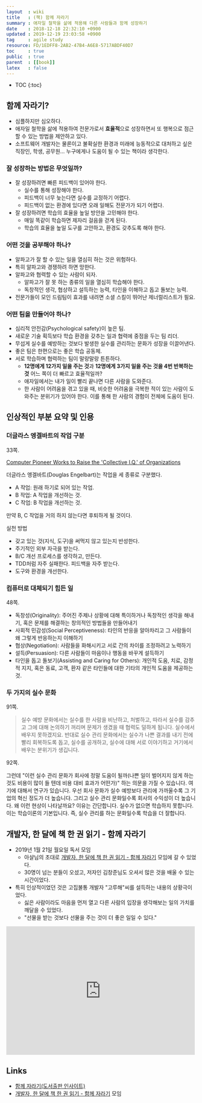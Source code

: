 ```yaml
---
layout  : wiki
title   : (책) 함께 자라기
summary : 애자일 철학을 삶에 적용해 다른 사람들과 함께 성장하기
date    : 2018-12-18 22:32:10 +0900
updated : 2019-12-19 23:03:58 +0900
tag     : agile study
resource: FD/1EDFF8-2AB2-47B4-A6E8-5717ABDF40D7
toc     : true
public  : true
parent  : [[book]]
latex   : false
---
```

* TOC
{:toc}

## 함께 자라기?

* 심플하지만 심오하다.
* 애자일 철학을 삶에 적용하여 전문가로서 **효율적**으로 성장하면서 또 행복으로 점근할 수 있는 방법을 제안하고 있다.
* 소프트웨어 개발자는 물론이고 불확실한 환경과 미래에 능동적으로 대처하고 싶은 직장인, 학생, 공무원... 누구에게나 도움이 될 수 있는 책이라 생각한다.

### 잘 성장하는 방법은 무엇일까?

* 잘 성장하려면 빠른 피드백이 있어야 한다.
    * 실수를 통해 성장해야 한다.
    * 피드백이 너무 늦는다면 실수를 교정하기 어렵다.
    * 피드백이 없는 환경에 있다면 오래 일해도 전문가가 되기 어렵다.
* 잘 성장하려면 학습의 효율을 높일 방안을 고민해야 한다.
    * 매일 똑같이 학습하면 제자리 걸음을 걷게 된다.
    * 학습의 효율을 높일 도구를 고안하고, 환경도 갖추도록 해야 한다.

### 어떤 것을 공부해야 하나?

* 알파고가 잘 할 수 있는 일을 열심히 하는 것은 위험하다.
* 특히 알파고와 경쟁하려 하면 망한다.
* 알파고와 협력할 수 있는 사람이 되자.
    * 알파고가 잘 못 하는 종류의 일을 열심히 학습해야 한다.
    * 독창적인 생각, 협상하고 설득하는 능력, 타인을 이해하고 돕고 돌보는 능력.
* 전문가들이 모인 드림팀이 효과를 내려면 소셜 스킬이 뛰어난 제너럴리스트가 필요.

### 어떤 팀을 만들어야 하나?

* 심리적 안전감(Psychological safety)이 높은 팀.
* 새로운 기술 획득보다 학습 환경을 갖추는 일과 협력에 중점을 두는 팀 리더.
* 무섭게 실수를 예방하는 것보다 발생한 실수를 관리하는 문화가 성장을 이끌어낸다.
* 좋은 팀은 한편으로는 좋은 학습 공동체.
* 서로 학습하며 협력하는 팀이 말랑말랑 튼튼하다.
    * **12명에게 12가지 일을 주는 것**과 **12명에게 3가지 일을 주는 것을 4번 반복하는 것** 어느 쪽이 더 빠르고 효율적일까?
    * 애자일에서는 내가 일이 빨리 끝나면 다른 사람을 도와준다.
    * 한 사람이 어려움을 겪고 있을 때, 비슷한 어려움을 극복한 적이 있는 사람이 도와주는 분위기가 있어야 한다. 이를 통해 한 사람의 경험이 전체에 도움이 된다.

## 인상적인 부분 요약 및 인용

### 더글라스 엥겔바트의 작업 구분

33쪽.

[Computer Pioneer Works to Raise the 'Collective I.Q.' of Organizations](https://archive.nytimes.com/www.nytimes.com/library/cyber/digicom/1007digicom.html )

더글라스 엥겔바트(Douglas Engelbart)는 작업을 세 종류로 구분했다.

* A 작업: 원래 하기로 되어 있는 작업.
* B 작업: A 작업을 개선하는 것.
* C 작업: B 작업을 개선하는 것.

만약 B, C 작업을 거의 하지 않는다면 후퇴하게 될 것이다.

실천 방법

* 갖고 있는 것(지식, 도구)을 써먹지 않고 있는지 반성한다.
* 주기적인 외부 자극을 받는다.
* B/C 개선 프로세스를 생각하고, 만든다.
* TDD처럼 자주 실패한다. 피드백을 자주 받는다.
* 도구와 환경을 개선한다.

### 컴퓨터로 대체되기 힘든 일

48쪽.

>
* 독창성(Originality): 주어진 주제나 상황에 대해 특이하거나 독창적인 생각을 해내기, 혹은 문제를 해결하는 창의적인 방법들을 만들어내기
* 사회적 민감성(Social Perceptiveness): 타인의 반응을 알아차리고 그 사람들이 왜 그렇게 반응하는지 이해하기
* 협상(Negotiation): 사람들을 화해시키고 서로 간의 차이를 조정하려고 노력하기
* 설득(Persuasion): 다른 사람들이 마음이나 행동을 바꾸게 설득하기
* 타인을 돕고 돌보기(Assisting and Caring for Others): 개인적 도움, 치료, 감정적 지지, 혹은 동료, 고객, 환자 같은 타인들에 대한 기타의 개인적 도움을 제공하는 것.

### 두 가지의 실수 문화

91쪽.

> 실수 예방 문화에서는 실수를 한 사람을 비난하고, 처벌하고,
따라서 실수를 감추고 그에 대해 논의하기 꺼리며 문제가 생겼을 때 협력도 덜하게 됩니다.
실수에서 배우지 못하겠지요.
반대로 실수 관리 문화에서는 실수가 나쁜 결과를 내기 전에 빨리 회복하도록 돕고,
실수를 공개하고, 실수에 대해 서로 이야기하고 거기에서 배우는 분위기가 생깁니다.

92쪽.

>
그런데 "이런 실수 관리 문화가 회사에 정말 도움이 될까(나쁜 일이 벌어지지 않게 하는 것도 비용이 많이 들 텐데 비용 대비 효과가 어떤가)" 하는 의문을 가질 수 있습니다.
여기에 대해서 연구가 있습니다. 우선 회사 문화가 실수 예방보다 관리에 가까울수록 그 기업의 혁신 정도가 더 높습니다.
그리고 실수 관리 문화일수록 회사의 수익성이 더 높습니다.
왜 이런 현상이 나타날까요? 이유는 간단합니다.
실수가 없으면 학습하지 못합니다.
이는 학습이론의 기본입니다.
즉, 실수 관리를 하는 문화일수록 학습을 더 잘합니다.


## 개발자, 한 달에 책 한 권 읽기 - 함께 자라기

* 2019년 1월 21일 월요일 독서 모임
    * 아샬님의 초대로 [개발자, 한 달에 책 한 권 읽기 - 함께 자라기](https://www.facebook.com/events/212947969654181/ ) 모임에 갈 수 있었다.
    * 30명이 넘는 분들이 오셨고, 저자인 김창준님도 오셔서 많은 것을 배울 수 있는 시간이었다.
* 특히 인상적이었던 것은 고집불통 개발자 "고루해"씨를 설득하는 내용의 상황극이었다.
    * 싫은 사람이라도 마음을 먼저 열고 다른 사람의 입장을 생각해보는 일의 가치를 깨달을 수 있었다.
    * "선물을 받는 것보다 선물을 주는 것이 더 좋은 일일 수 있다."

<iframe src="https://www.facebook.com/plugins/post.php?href=https%3A%2F%2Fwww.facebook.com%2Fdev.reader%2Fposts%2F2120420034663222&width=500" width="500" height="341" style="border:none;overflow:hidden" scrolling="no" frameborder="0" allowTransparency="true" allow="encrypted-media"></iframe>

## Links

* [함께 자라기(도서출판 인사이트)](http://www.insightbook.co.kr/13227 )
* [개발자, 한 달에 책 한 권 읽기 - 함께 자라기](https://www.facebook.com/events/212947969654181/ ) 모임
